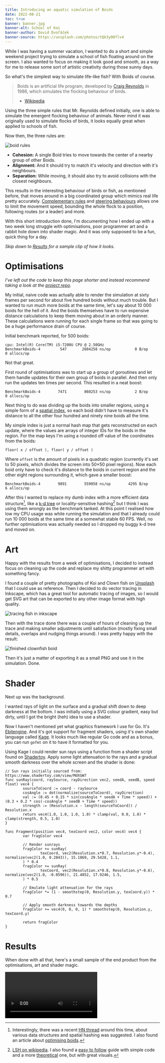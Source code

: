 ```yaml
---
title: Introducing an aquatic simulation of Boids
date: 2022-08-21
toc: true
banner: banner.jpg
banner-alt: School of Koi
banner-author: David Dvořáček
banner-source: https://unsplash.com/photos/tQk3y00flv4
---
```


While I was having a summer vacation,
I wanted to do a short and simple weekend project trying to simulate a school of fish floating around on the screen.
I also wanted to focus on making it look good and smooth,
as a way for me to release some sort of artistic creativity during those sunny days.

So what's the simplest way to simulate life-like fish?
With Boids of course.

> Boids is an artificial life program, developed by [Craig Reynolds] in 1986,
> which simulates the flocking behaviour of birds.
> - [Wikipedia]

Using the three simple rules that Mr. Reynolds defined initially,
one is able to simulate the emergent flocking behaviour of animals.
Never mind it was originally used to simulate flocks of birds,
it looks equally great when applied to schools of fish.

Now then, the three rules are:

![boid rules]

- **Cohesion:** A single Boid tries to move towards the center of a nearby group of other Boids.
- **Alignment:** And it should try to match it's velocity and direction with it's neighbours.
- **Separation:** While moving, it should also try to avoid collisions with the closest neighbours.

This results in the interesting behaviour of birds or fish, as mentioned before,
that moves around in a big coordinated group which mimics real life pretty accurately.
[Complementary rules] and [steering behaviours] allows one to limit the movement speed,
bounding the whole flock to a position, following routes (or a leader) and more.

With this short introduction done,
I'm documenting how I ended up with a two week long struggle with optimisations,
poor programmer art and a rabbit hole down into shader magic.
And it was only supposed to be a fun, quick thing for a day.

*Skip down to [Results] for a sample clip of how it looks.*

[Craig Reynolds]: https://www.red3d.com/cwr/boids/
[Wikipedia]: https://en.wikipedia.org/wiki/Boids
[boid rules]: rules.png
[Complementary rules]: https://vergenet.net/~conrad/boids/pseudocode.html
[steering behaviours]: https://gamedevelopment.tutsplus.com/series/understanding-steering-behaviors--gamedev-12732
[Results]: #results

# Optimisations

*I've left out the code to keep this page shorter and instead recommend taking a look at the [project repo].*

My initial, naive code was actually able to render the simulation at sixty frames per second for about five hundred
boids without much trouble.
But I wanted to run much more boids at the same time, let's say about 10 000 boids for the hell of it.
And the boids themselves have to run expensive distance calculations to keep them moving about in an orderly manner.
These calculations were running for each single frame so that was going to be a huge performance drain of course.

Initial benchmark reported, for 500 boids:

```
cpu: Intel(R) Core(TM) i5-7200U CPU @ 2.50GHz
BenchmarkBoids-4   	     547	   2604258 ns/op	       0 B/op	       0 allocs/op
```

Not that great.

First round of optimisations was to start up a group of goroutines and let them handle updates for their own group
of boids in parallel.
And then only run the updates ten times per second.
This resulted in a neat boost:

```
BenchmarkBoids-4   	    7471	    860253 ns/op	       2 B/op	       0 allocs/op
```

Next thing to do was dividing up the boids into smaller regions, using a simple form of a [spatial index],
so each boid didn't have to measure it's distance to all the other four hundred and ninety nine boids all the time.

My simple index is just a normal hash map that gets reconstructed on each update,
where the values are arrays of integer IDs for the boids in the region.
For the map keys I'm using a rounded off value of the coordinates from the boids:

    floor( x / offset ), floor( y / offset )

Where `offset` is the amount of pixels in a quadratic region (currently it's set to 50 pixels,
which divides the screen into 50×50 pixel regions).
Now each boid only have to check it's distance to the boids in current region and the other eight regions
surrounding it, which gave a smaller boost:

```
BenchmarkBoids-4   	    9891	    559058 ns/op	    4295 B/op	       6 allocs/op
```

After this I wanted to replace my dumb index with a more efficient data structure[^1],
like a [k-d tree] or locality-sensitive hashing[^2] but I think I was using them wrongly as the benchmark tanked.
At this point I realised how low my CPU usage was while running the simulation and that I already could run
10 000 boids at the same time at a somewhat stable 60 FPS.
Well, no further optimisations was actually needed so I dropped my buggy k-d tree and moved on.

[^1]: Interestingly, there was a recent [HN thread] around this time, about various data structures and
      spatial hashing was suggested. I also found an article about [optimising boids].
[^2]: [LSH on wikipedia]. I also found a [easy to follow] guide with simple code and a more [theoretical] one,
      but with great visuals.

[project repo]: https://github.com/lmas/akvarium
[spatial index]: https://en.wikipedia.org/wiki/Spatial_database#Spatial_index
[k-d tree]: https://en.wikipedia.org/wiki/K-d_tree
[LSH on wikipedia]: https://en.wikipedia.org/wiki/Locality-sensitive_hashing
[HN thread]: https://news.ycombinator.com/item?id=32187176
[optimising boids]: https://towardsdatascience.com/optimising-boids-algorithm-with-unsupervised-learning-ba464891bdba
[easy to follow]: https://www.pinecone.io/learn/locality-sensitive-hashing-random-projection/
[theoretical]: https://tylerneylon.com/a/lsh1/

# Art

Happy with the results from a week of optimisations,
I decided to instead focus on cleaning up the code and replace my shitty programmer art with something fancy.

I found a couple of pretty photographs of Koi and Clown fish on [Unsplash] that I could use as reference.
Then I decided to do vector tracing in Inkscape, which has a great tool for automatic tracing of images,
so I would get SVG art that can be exported to any other image format with high quality.

![tracing fish in inkscape]

Then with the trace done there was a couple of hours of cleaning up the trace and making smaller adjustments until
satisfaction (mostly fixing small details, overlaps and nudging things around).
I was pretty happy with the result:

![finished clownfish boid]

Then it's just a matter of exporting it as a small PNG and use it in the simulation.
Done.

# Shader

Next up was the background.

I wanted rays of light on the surface and a gradual shift down to deep darkness at the bottom.
I was initially using a SVG colour gradient, easy but dirty, until I got the bright (heh) idea to use a shader.

Now I haven't mentioned yet what graphics framework I use for Go.
It's [Ebitengine].
And it's got support for fragment shaders, using it's own shader language called [Kage].
It looks much like regular Go code and as a bonus, you can run `gofmt` on it to have it formatted for you.

Using Kage I could render sun rays using a function from a shader script found on [Shadertoy].
Apply some light attenuation to the rays and a gradual smooth darkness over the whole screen and the shader is done:

```
// Sun rays initially sourced from: https://www.shadertoy.com/view/MdXGW7
func sunRay(coord, raySource, rayDirection vec2, seedA, seedB, speed float) vec4 {
        sourceToCoord := coord - raySource
        cosAngle := dot(normalize(sourceToCoord), rayDirection)
        val := (0.45 + 0.15 * sin(cosAngle * seedA + Time * speed)) + (0.3 + 0.2 * cos(-cosAngle * seedB + Time * speed))
        strength := (Resolution.x - length(sourceToCoord)) / Resolution.x
        return vec4(1.0, 1.0, 1.0, 1.0) * clamp(val, 0.0, 1.0) * clamp(strength, 0.5, 1.0)
}

func Fragment(position vec4, texCoord vec2, color vec4) vec4 {
        var fragColor vec4

        // Render sunrays
        fragColor += sunRay(
                texCoord, vec2(Resolution.x*0.7, Resolution.y*-0.4), normalize(vec2(1.0, 0.2843)), 15.1869, 29.5428, 1.1,
        ) * 0.4
        fragColor += sunRay(
                texCoord, vec2(Resolution.x*0.8, Resolution.y*-0.6), normalize(vec2(1.0, -0.0596)), 21.4852, 17.9246, 1.5,
        ) * 0.5

        // Emulate light attenuation for the rays
        fragColor *= (1 - smoothstep(0, Resolution.y, texCoord.y)) * 0.7

        // Apply smooth darkness towards the depths
        fragColor += vec4(0, 0, 0, 1) * smoothstep(0, Resolution.y, texCoord.y)

        return fragColor
}
```

# Results

When done with all that, here's a small sample of the end product from the optimisations, art and shader magic.

![school of clownfish]

[Unsplash]: https://unsplash.com/
[tracing fish in inkscape]: tracing-fish.png
[finished clownfish boid]: boid-clownfish.png
[Ebitengine]: https://ebiten.org/
[Kage]: https://ebiten.org/documents/shader.html
[Shadertoy]: https://www.shadertoy.com/view/MdXGW7
[school of clownfish]: boids.mp4


